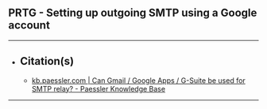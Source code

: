 <!-- https://github.com/mcavallo-git/Coding/blob/main/prtg/PRTG%20-%20Setting%20up%20outgoing%20SMTP%20using%20a%20Google%20account.md -->

## PRTG - Setting up outgoing SMTP using a Google account

***

- ## Citation(s)
  - [kb.paessler.com | Can Gmail / Google Apps / G-Suite be used for SMTP relay? - Paessler Knowledge Base](https://kb.paessler.com/en/topic/2823-can-gmail-google-apps-g-suite-be-used-for-smtp-relay)

***
